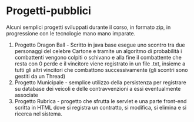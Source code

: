 # Progetti-pubblici
Alcuni semplici progetti sviluppati durante il corso, in formato zip, in progressione con le tecnologie mano mano imparate.
1) Progetto Dragon Ball - Scritto in java base esegue uno scontro tra due personaggi del celebre Cartone e tramite un algoritmo di probabilità 
  i combattenti vengono colpiti o schivano e alla fine il combattente che resta con 0 perde e il vincitore viene registrato in un file .txt,
  insieme a tutti gli altri vincitori che combattono successivamente (gli scontri sono gestiti da un Thread)
2) Progetto Municipale - semplice utilizzo della persistenza per registrare su database dei veicoli e delle contravvenzioni a essi eventualmente associate
3) Progetto Rubrica - progetto che sfrutta le servlet e una parte front-end scritta in HTML dove si registra un contratto, si modifica, si elimina
   e si ricerca nel sistema.
